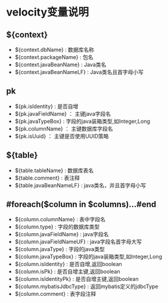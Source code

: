 # velocity变量说明

## ${context}

- ${context.dbName} : 数据库名称
- ${context.packageName} : 包名
- ${context.javaBeanName} : Java类名
- ${context.javaBeanNameLF} : Java类名且首字母小写

## pk

- ${pk.isIdentity} : 是否自增
- ${pk.javaFieldName} ： 主键java字段名
- ${pk.javaTypeBox} : 字段的java装箱类型,如Integer,Long
- ${pk.columnName} ： 主键数据库字段名
- ${pk.isUuid} ： 主键是否使用UUID策略

## ${table}

- ${table.tableName} : 数据库表名
- ${table.comment} : 表注释
- ${table.javaBeanNameLF} : java类名，并且首字母小写

## #foreach($column in $columns)...#end

- ${column.columnName} : 表中字段名
- ${column.type} : 字段的数据库类型
- ${column.javaFieldName} : java字段名
- ${column.javaFieldNameUF} : java字段名首字母大写
- ${column.javaType} : 字段的java类型
- ${column.javaTypeBox} : 字段的java装箱类型,如Integer,Long
- ${column.isIdentity} : 是否自增,返回boolean
- ${column.isPk} : 是否自增主键,返回boolean
- ${column.isIdentityPk} : 是否自增主键,返回boolean
- ${column.mybatisJdbcType} : 返回mybatis定义的jdbcType
- ${column.comment} : 表字段注释
